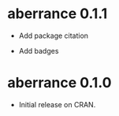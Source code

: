 # aberrance 0.1.1

* Add package citation

* Add badges

# aberrance 0.1.0

* Initial release on CRAN.
